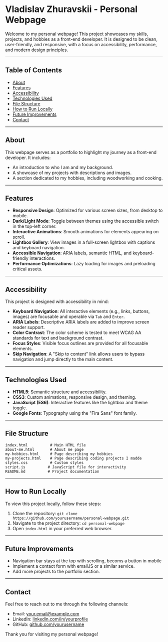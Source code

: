 # Vladislav Zhuravskii - Personal Webpage

Welcome to my personal webpage! This project showcases my skills, projects, and hobbies as a front-end developer. It is designed to be clean, user-friendly, and responsive, with a focus on accessibility, performance, and modern design principles.

---

## Table of Contents
- [About](#about)
- [Features](#features)
- [Accessibility](#accessibility)
- [Technologies Used](#technologies-used)
- [File Structure](#file-structure)
- [How to Run Locally](#how-to-run-locally)
- [Future Improvements](#future-improvements)
- [Contact](#cцontact)

---

## About
This webpage serves as a portfolio to highlight my journey as a front-end developer. It includes:
- An introduction to who I am and my background.
- A showcase of my projects with descriptions and images.
- A section dedicated to my hobbies, including woodworking and cooking.

---

## Features
- **Responsive Design**: Optimized for various screen sizes, from desktop to mobile.
- **Dark/Light Mode**: Toggle between themes using the accessible switch in the top-left corner.
- **Interactive Animations**: Smooth animations for elements appearing on scroll.
- **Lightbox Gallery**: View images in a full-screen lightbox with captions and keyboard navigation.
- **Accessible Navigation**: ARIA labels, semantic HTML, and keyboard-friendly interactions.
- **Performance Optimizations**: Lazy loading for images and preloading critical assets.

---

## Accessibility
This project is designed with accessibility in mind:
- **Keyboard Navigation**: All interactive elements (e.g., links, buttons, images) are focusable and operable via `Tab` and `Enter`.
- **ARIA Labels**: Descriptive ARIA labels are added to improve screen reader support.
- **Color Contrast**: The color scheme is tested to meet WCAG AA standards for text and background contrast.
- **Focus Styles**: Visible focus outlines are provided for all focusable elements.
- **Skip Navigation**: A "Skip to content" link allows users to bypass navigation and jump directly to the main content.

---

## Technologies Used
- **HTML5**: Semantic structure and accessibility.
- **CSS3**: Custom animations, responsive design, and theming.
- **JavaScript (ES6)**: Interactive features like the lightbox and theme toggle.
- **Google Fonts**: Typography using the "Fira Sans" font family.

---

## File Structure
```
index.html          # Main HTML file
about-me.html       # About me page
my-hobbies.html     # Page describing my hobbies
my-projects.html    # Page describing coding projects I madde
styles.css          # Custom styles
script.js          # JavaScript file for interactivity
README.md          # Project documentation
```

---

## How to Run Locally
To view this project locally, follow these steps:
1. Clone the repository: `git clone https://github.com/yourusername/personal-webpage.git`
2. Navigate to the project directory: `cd personal-webpage`
3. Open `index.html` in your preferred web browser.

---

## Future Improvements
- Navigation bar stays at the top with scrolling, becoms a button in mobile
- Implement a contact form with emailJS or a similar service.
- Add more projects to the portfolio section.

---

## Contact
Feel free to reach out to me through the following channels:
- Email: [your.email@example.com](mailto:visitanoinvitado@gmail.com)
- LinkedIn: [linkedin.com/in/yourprofile](https://www.linkedin.com/in/vladislav-zhuravskii-8b24a22b6/)
- GitHub: [github.com/yourusername](https://github.com/Tratatemium)

Thank you for visiting my personal webpage!